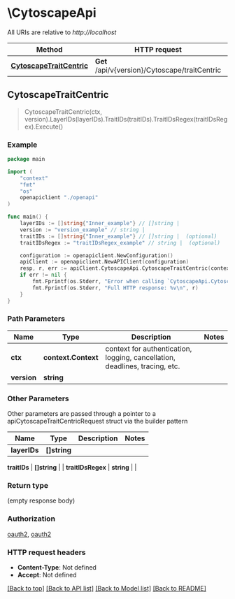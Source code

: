 # \CytoscapeApi

All URIs are relative to *http://localhost*

Method | HTTP request | Description
------------- | ------------- | -------------
[**CytoscapeTraitCentric**](CytoscapeApi.md#CytoscapeTraitCentric) | **Get** /api/v{version}/Cytoscape/traitCentric | 



## CytoscapeTraitCentric

> CytoscapeTraitCentric(ctx, version).LayerIDs(layerIDs).TraitIDs(traitIDs).TraitIDsRegex(traitIDsRegex).Execute()



### Example

```go
package main

import (
    "context"
    "fmt"
    "os"
    openapiclient "./openapi"
)

func main() {
    layerIDs := []string{"Inner_example"} // []string | 
    version := "version_example" // string | 
    traitIDs := []string{"Inner_example"} // []string |  (optional)
    traitIDsRegex := "traitIDsRegex_example" // string |  (optional)

    configuration := openapiclient.NewConfiguration()
    apiClient := openapiclient.NewAPIClient(configuration)
    resp, r, err := apiClient.CytoscapeApi.CytoscapeTraitCentric(context.Background(), version).LayerIDs(layerIDs).TraitIDs(traitIDs).TraitIDsRegex(traitIDsRegex).Execute()
    if err != nil {
        fmt.Fprintf(os.Stderr, "Error when calling `CytoscapeApi.CytoscapeTraitCentric``: %v\n", err)
        fmt.Fprintf(os.Stderr, "Full HTTP response: %v\n", r)
    }
}
```

### Path Parameters


Name | Type | Description  | Notes
------------- | ------------- | ------------- | -------------
**ctx** | **context.Context** | context for authentication, logging, cancellation, deadlines, tracing, etc.
**version** | **string** |  | 

### Other Parameters

Other parameters are passed through a pointer to a apiCytoscapeTraitCentricRequest struct via the builder pattern


Name | Type | Description  | Notes
------------- | ------------- | ------------- | -------------
 **layerIDs** | **[]string** |  | 

 **traitIDs** | **[]string** |  | 
 **traitIDsRegex** | **string** |  | 

### Return type

 (empty response body)

### Authorization

[oauth2](../README.md#oauth2), [oauth2](../README.md#oauth2)

### HTTP request headers

- **Content-Type**: Not defined
- **Accept**: Not defined

[[Back to top]](#) [[Back to API list]](../README.md#documentation-for-api-endpoints)
[[Back to Model list]](../README.md#documentation-for-models)
[[Back to README]](../README.md)

